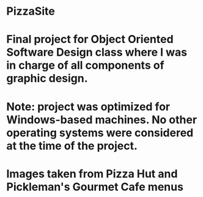 # PizzaSite
# Final project for Object Oriented Software Design class where I was in charge of all components of graphic design.
# Note: project was optimized for Windows-based machines. No other operating systems were considered at the time of the project.
# Images taken from Pizza Hut and Pickleman's Gourmet Cafe menus
